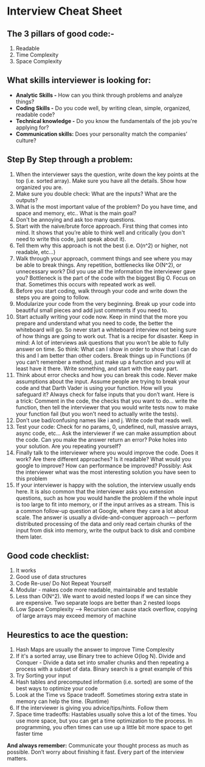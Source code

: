 # Interview Cheat Sheet

## The 3 pillars of good code:-

1. Readable
2. Time Complexity
3. Space Complexity

## What skills interviewer is looking for:

- **Analytic Skills -** How can you think through problems and analyze things?
- **Coding Skills -** Do you code well, by writing clean, simple, organized, readable code?
- **Technical knowledge -** Do you know the fundamentals of the job you're applying for?
- **Communication skills:** Does your personality match the companies’ culture?

## Step By Step through a problem:

1. When the interviewer says the question, write down the key points at the top (i.e. sorted
   array). Make sure you have all the details. Show how organized you are.
2. Make sure you double check: What are the inputs? What are the outputs?
3. What is the most important value of the problem? Do you have time, and space and memory,
   etc.. What is the main goal?
4. Don't be annoying and ask too many questions.
5. Start with the naive/brute force approach. First thing that comes into mind. It shows that
   you’re able to think well and critically (you don't need to write this code, just speak about it).
6. Tell them why this approach is not the best (i.e. O(n^2) or higher, not readable, etc...)
7. Walk through your approach, comment things and see where you may be able to break things.
   Any repetition, bottlenecks like O(N^2), or unnecessary work? Did you use all the information
   the interviewer gave you? Bottleneck is the part of the code with the biggest Big O. Focus on
   that. Sometimes this occurs with repeated work as well.
8. Before you start coding, walk through your code and write down the steps you are going to
   follow.
9. Modularize your code from the very beginning. Break up your code into beautiful small pieces
   and add just comments if you need to.
10. Start actually writing your code now. Keep in mind that the more you prepare and understand
    what you need to code, the better the whiteboard will go. So never start a whiteboard
    interview not being sure of how things are going to work out. That is a recipe for disaster.
    Keep in mind: A lot of interviews ask questions that you won’t be able to fully answer on time.
    So think: What can I show in order to show that I can do this and I am better than other
    coders. Break things up in Functions (if you can’t remember a method, just make up a function
    and you will at least have it there. Write something, and start with the easy part.
11. Think about error checks and how you can break this code. Never make assumptions about the
    input. Assume people are trying to break your code and that Darth Vader is using your
    function. How will you safeguard it? Always check for false inputs that you don’t want. Here is
    a trick: Comment in the code, the checks that you want to do… write the function, then tell the
    interviewer that you would write tests now to make your function fail (but you won't need to
    actually write the tests).
12. Don’t use bad/confusing names like i and j. Write code that reads well.
13. Test your code: Check for no params, 0, undefined, null, massive arrays, async code, etc… Ask
    the interviewer if we can make assumption about the code. Can you make the answer return
    an error? Poke holes into your solution. Are you repeating yourself?
14. Finally talk to the interviewer where you would improve the code. Does it work? Are there
    different approaches? Is it readable? What would you google to improve? How can
    performance be improved? Possibly: Ask the interviewer what was the most interesting
    solution you have seen to this problem
15. If your interviewer is happy with the solution, the interview usually ends here. It is also
    common that the interviewer asks you extension questions, such as how you would handle the
    problem if the whole input is too large to fit into memory, or if the input arrives as a stream.
    This is a common follow-up question at Google, where they care a lot about scale. The answer
    is usually a divide-and-conquer approach — perform distributed processing of the data and only
    read certain chunks of the input from disk into memory, write the output back to disk and
    combine them later.

## Good code checklist:

1.  It works
2.  Good use of data structures
3.  Code Re-use/ Do Not Repeat Yourself
4.  Modular - makes code more readable, maintainable and testable
5.  Less than O(N^2). We want to avoid nested loops if we can since they are expensive. Two
    separate loops are better than 2 nested loops
6.  Low Space Complexity --> Recursion can cause stack overflow, copying of large arrays may
    exceed memory of machine

## Heurestics to ace the question:

1. Hash Maps are usually the answer to improve Time Complexity
2. If it's a sorted array, use Binary tree to achieve O(log N). Divide and Conquer - Divide a data set
   into smaller chunks and then repeating a process with a subset of data. Binary search is a great
   example of this
3. Try Sorting your input
4. Hash tables and precomputed information (i.e. sorted) are some of the best ways to optimize your
   code
5. Look at the Time vs Space tradeoff. Sometimes storing extra state in memory can help the time.
   (Runtime)
6. If the interviewer is giving you advice/tips/hints. Follow them
7. Space time tradeoffs: Hastables usually solve this a lot of the times. You use more space, but you
   can get a time optimization to the process. In programming, you often times can use up a little bit
   more space to get faster time

**And always remember:** Communicate your thought process as much as possible. Don’t worry about
finishing it fast. Every part of the interview matters.
